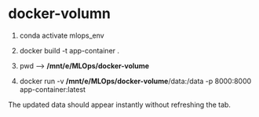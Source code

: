 # docker-volumn

1. conda activate mlops_env

2. docker build -t app-container .

3. pwd --> **/mnt/e/MLOps/docker-volume**

4. docker run -v **/mnt/e/MLOps/docker-volume**/data:/data -p 8000:8000 app-container:latest

The updated data should appear instantly without refreshing the tab.
